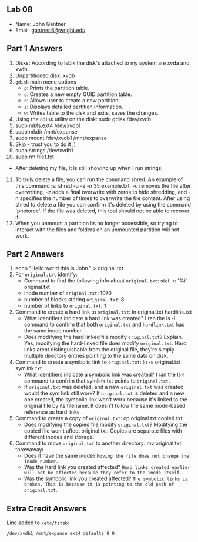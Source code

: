 ## Lab 08

- Name: John Gantner
- Email: gantner.6@wright.edu

## Part 1 Answers

1. Disks: According to lsblk the disk's attached to my system are xvda and xvdb.
2. Unpartitioned disk: xvdb
3. `gdisk` main menu options
   - `p`: Prints the partition table.
   - `o`: Creates a new empty GUID partition table.
   - `n`: Allows user to create a new partition.
   - `i`: Displays detailed partition information.
   - `w`: Writes table to the disk and exits, saves the changes.
4. Using the `gdisk` utility on the disk: sudo gdisk /dev/xvdb
5. sudo mkfs.ext4 /dev/xvdb1
6. sudo mkdir /mnt/expanse
7. sudo mount /dev/xvdb1 /mnt/expanse
8. Skip - trust you to do it ;)
9. sudo strings /dev/xvdb1
10. sudo rm file1.txt
   - After deleting my file, it is still showing up when I run strings.
11. To truly delete a file, you can run the command shred. An example of this command is: shred -u -z -n 35 example.txt. -u removes the file after overwriting, -z adds a final overwrite with zeros to hide shredding, and -n specifies the number of times to overwrite the file content. After using shred to delete a file you can confirm it's deleted by using the command 'photorec'. If the file was deleted, this tool should not be able to recover it.
12. When you unmount a partition its no longer accessible, so trying to interact with the files and folders on an unmounted partition will not work.
## Part 2 Answers

1. echo "Hello world this is John." > original.txt
2. For `original.txt` identify: 
   - Command to find the following info about `original.txt`: stat -c '%i' original.txt
   - inode number of `original.txt`: 1070
   - number of blocks storing `original.txt`: 8
   - number of links to `original.txt`: 1
3. Command to create a hard link to `original.txt`: ln original.txt hardlink.txt
   - What identifiers indicate a hard link was created? I ran the ls -i command to confirm that both `original.txt` and `hardlink.txt` had the same inode number.
   - Does modifying the hard linked file modify `original.txt`? Explain. Yes, modifying the hard-linked file does modify `original.txt`. Hard links arent distinguishable from the original file, they're simply multiple directory entries pointing to the same data on disk.
4. Command to create a symbolic link to `original.txt`: ln -s original.txt symlink.txt
   - What identifiers indicate a symbolic link was created? I ran the ls-l command to confrim  that symlink.txt points to `original.txt`.
   - If `original.txt` was deleted, and a new `original.txt` was created, would the sym link still work? If `original.txt` is deleted and a new one created, the symbolic link won't work because it's linked to the original file by its filename. It doesn't follow the same inode-based reference as hard links.
5. Command to create a copy of `original.txt`: cp original.txt copied.txt
   - Does modifying the copied file modify `original.txt`? Modifying the copied file won't affect original.txt. Copies are separate files with different inodes and storage.
6. Command to move `original.txt` to another directory: mv original.txt throwaway/
   - Does it have the same inode? `Moving the file does not change the inode number.`
   - Was the hard link you created affected? `Hard links created earlier will not be affected because they refer to the inode itself.`
   - Was the symbolic link you created affected? `The symbolic links is broken. This is because it is pointing to the old path of original.txt`.

## Extra Credit Answers

Line added to `/etc/fstab`:

```
/dev/xvdb1 /mnt/expanse ext4 defaults 0 0
```
